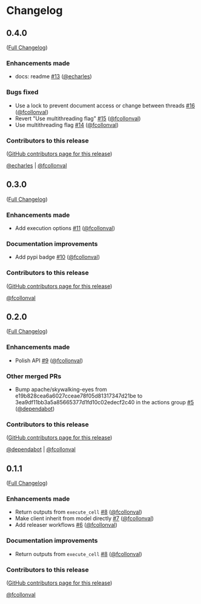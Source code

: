 <!--
  ~ Copyright (c) 2023-2024 Datalayer, Inc.
  ~
  ~ BSD 3-Clause License
-->

# Changelog

<!-- <START NEW CHANGELOG ENTRY> -->

## 0.4.0

([Full Changelog](https://github.com/datalayer/jupyter-nbmodel-client/compare/v0.3.0...20ff2d14a92d9339e8ddf8e7c091c102d3ea13fa))

### Enhancements made

- docs: readme [#13](https://github.com/datalayer/jupyter-nbmodel-client/pull/13) ([@echarles](https://github.com/echarles))

### Bugs fixed

- Use a lock to prevent document access or change between threads [#16](https://github.com/datalayer/jupyter-nbmodel-client/pull/16) ([@fcollonval](https://github.com/fcollonval))
- Revert "Use multithreading flag" [#15](https://github.com/datalayer/jupyter-nbmodel-client/pull/15) ([@fcollonval](https://github.com/fcollonval))
- Use multithreading flag [#14](https://github.com/datalayer/jupyter-nbmodel-client/pull/14) ([@fcollonval](https://github.com/fcollonval))

### Contributors to this release

([GitHub contributors page for this release](https://github.com/datalayer/jupyter-nbmodel-client/graphs/contributors?from=2024-12-10&to=2024-12-18&type=c))

[@echarles](https://github.com/search?q=repo%3Adatalayer%2Fjupyter-nbmodel-client+involves%3Aecharles+updated%3A2024-12-10..2024-12-18&type=Issues) | [@fcollonval](https://github.com/search?q=repo%3Adatalayer%2Fjupyter-nbmodel-client+involves%3Afcollonval+updated%3A2024-12-10..2024-12-18&type=Issues)

<!-- <END NEW CHANGELOG ENTRY> -->

## 0.3.0

([Full Changelog](https://github.com/datalayer/jupyter-nbmodel-client/compare/v0.2.0...cfc7a804957b777900c105cada76993ce0f6d0c0))

### Enhancements made

- Add execution options [#11](https://github.com/datalayer/jupyter-nbmodel-client/pull/11) ([@fcollonval](https://github.com/fcollonval))

### Documentation improvements

- Add pypi badge [#10](https://github.com/datalayer/jupyter-nbmodel-client/pull/10) ([@fcollonval](https://github.com/fcollonval))

### Contributors to this release

([GitHub contributors page for this release](https://github.com/datalayer/jupyter-nbmodel-client/graphs/contributors?from=2024-12-09&to=2024-12-10&type=c))

[@fcollonval](https://github.com/search?q=repo%3Adatalayer%2Fjupyter-nbmodel-client+involves%3Afcollonval+updated%3A2024-12-09..2024-12-10&type=Issues)

## 0.2.0

([Full Changelog](https://github.com/datalayer/jupyter-nbmodel-client/compare/v0.1.1...590550c1b7d76656f10a0ad59b133d5fe6ab5556))

### Enhancements made

- Polish API [#9](https://github.com/datalayer/jupyter-nbmodel-client/pull/9) ([@fcollonval](https://github.com/fcollonval))

### Other merged PRs

- Bump apache/skywalking-eyes from e19b828cea6a6027cceae78f05d81317347d21be to 3ea9df11bb3a5a85665377d1fd10c02edecf2c40 in the actions group [#5](https://github.com/datalayer/jupyter-nbmodel-client/pull/5) ([@dependabot](https://github.com/dependabot))

### Contributors to this release

([GitHub contributors page for this release](https://github.com/datalayer/jupyter-nbmodel-client/graphs/contributors?from=2024-12-04&to=2024-12-08&type=c))

[@dependabot](https://github.com/search?q=repo%3Adatalayer%2Fjupyter-nbmodel-client+involves%3Adependabot+updated%3A2024-12-04..2024-12-08&type=Issues) | [@fcollonval](https://github.com/search?q=repo%3Adatalayer%2Fjupyter-nbmodel-client+involves%3Afcollonval+updated%3A2024-12-04..2024-12-08&type=Issues)

## 0.1.1

([Full Changelog](https://github.com/datalayer/jupyter-nbmodel-client/compare/aef1fe634cfe585219a2c8ec8a3f9373e6834fec...aae60dc27cc23cf84fe6b4d263506495adb97dd6))

### Enhancements made

- Return outputs from `execute_cell` [#8](https://github.com/datalayer/jupyter-nbmodel-client/pull/8) ([@fcollonval](https://github.com/fcollonval))
- Make client inherit from model directly [#7](https://github.com/datalayer/jupyter-nbmodel-client/pull/7) ([@fcollonval](https://github.com/fcollonval))
- Add releaser workflows [#6](https://github.com/datalayer/jupyter-nbmodel-client/pull/6) ([@fcollonval](https://github.com/fcollonval))

### Documentation improvements

- Return outputs from `execute_cell` [#8](https://github.com/datalayer/jupyter-nbmodel-client/pull/8) ([@fcollonval](https://github.com/fcollonval))

### Contributors to this release

([GitHub contributors page for this release](https://github.com/datalayer/jupyter-nbmodel-client/graphs/contributors?from=2024-12-02&to=2024-12-04&type=c))

[@fcollonval](https://github.com/search?q=repo%3Adatalayer%2Fjupyter-nbmodel-client+involves%3Afcollonval+updated%3A2024-12-02..2024-12-04&type=Issues)
